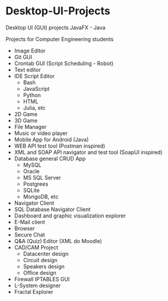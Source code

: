 # Desktop-UI-Projects
Desktop UI (GUI) projects JavaFX - Java

Projects for Computer Engineering students

- Image Editor
- Git GUI
- Crontab GUI (Script Scheduling -  Robot)
- Text editor
- IDE Script Editor
    - Bash
    - JavaScript
    - Python
    - HTML
    - Julia, etc
- 2D Game
- 3D Game
- File Manager
- Music or video player
- Mobile App for Android (Java)
- WEB API test tool (Postman inspired)
- XML and SOAP API navigator and test tool (SoapUI inspired)
- Database general CRUD App
    - MySQL
    - Oracle
    - MS SQL Server
    - Postgrees
    - SQLite
    - MongoDB, etc
- Navigator Client
- SQL Database Navigator Client
- Dashboard and graphic visualization explorer
- E-Mail client
- Browser
- Secure Chat
- Q&A (Quiz) Editor (XML do Moodle)
- CAD/CAM Project
    - Datacenter design
    - Circuit design
    - Speakers design
    - Office design
 - Firewall IPTABLES GUI
 - L-System designer
 - Fractal Explorer
